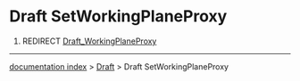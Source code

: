 # Draft SetWorkingPlaneProxy
1.  REDIRECT [Draft\_WorkingPlaneProxy](Draft_WorkingPlaneProxy.md)

---
[documentation index](../README.md) > [Draft](Draft_Workbench.md) > Draft SetWorkingPlaneProxy
